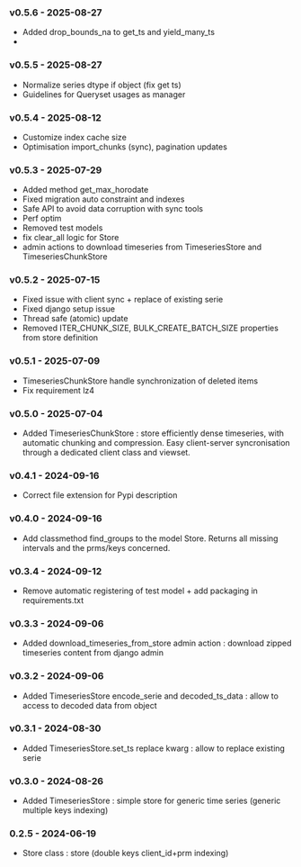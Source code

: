### v0.5.6 - 2025-08-27
- Added drop_bounds_na to get_ts and yield_many_ts
- 
### v0.5.5 - 2025-08-27
- Normalize series dtype if object (fix get ts)
- Guidelines for Queryset usages as manager

### v0.5.4 - 2025-08-12
- Customize index cache size
- Optimisation import_chunks (sync), pagination updates

### v0.5.3 - 2025-07-29
- Added method get_max_horodate
- Fixed migration auto constraint and indexes
- Safe API to avoid data corruption with sync tools
- Perf optim
- Removed test models
- fix clear_all logic for Store
- admin actions to download timeseries from TimeseriesStore and TimeseriesChunkStore

### v0.5.2 - 2025-07-15
- Fixed issue with client sync + replace of existing serie
- Fixed django setup issue
- Thread safe (atomic) update
- Removed ITER_CHUNK_SIZE, BULK_CREATE_BATCH_SIZE properties from store definition

### v0.5.1 - 2025-07-09
- TimeseriesChunkStore handle synchronization of deleted items
- Fix requirement lz4

### v0.5.0 - 2025-07-04
- Added TimeseriesChunkStore : store efficiently dense timeseries, with automatic chunking and compression. Easy client-server syncronisation through a dedicated client class and viewset.

### v0.4.1 - 2024-09-16
- Correct file extension for Pypi description

### v0.4.0 - 2024-09-16
- Add classmethod find_groups to the model Store. Returns all missing intervals and the prms/keys concerned.

### v0.3.4 - 2024-09-12
- Remove automatic registering of test model + add packaging in requirements.txt

### v0.3.3 - 2024-09-06
- Added download_timeseries_from_store admin action : download zipped timeseries content from django admin

### v0.3.2 - 2024-09-06
- Added TimeseriesStore encode_serie and decoded_ts_data : allow to access to decoded data from object

### v0.3.1 - 2024-08-30
- Added TimeseriesStore.set_ts replace kwarg : allow to replace existing serie

### v0.3.0 - 2024-08-26
- Added TimeseriesStore : simple store for generic time series (generic multiple keys indexing)

### 0.2.5 - 2024-06-19
- Store class : store (double keys client_id+prm indexing)
